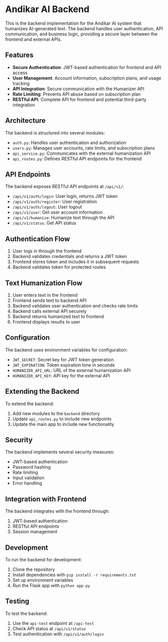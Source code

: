 # Andikar AI Backend

This is the backend implementation for the Andikar AI system that humanizes AI-generated text. The backend handles user authentication, API communication, and business logic, providing a secure layer between the frontend and external APIs.

## Features

- **Secure Authentication**: JWT-based authentication for frontend and API access
- **User Management**: Account information, subscription plans, and usage tracking
- **API Integration**: Secure communication with the Humanizer API
- **Rate Limiting**: Prevents API abuse based on subscription plan
- **RESTful API**: Complete API for frontend and potential third-party integration

## Architecture

The backend is structured into several modules:

- `auth.py`: Handles user authentication and authorization
- `users.py`: Manages user accounts, rate limits, and subscription plans
- `api_service.py`: Communicates with the external humanization API
- `api_routes.py`: Defines RESTful API endpoints for the frontend

## API Endpoints

The backend exposes RESTful API endpoints at `/api/v1/`:

- `/api/v1/auth/login`: User login, returns JWT token
- `/api/v1/auth/register`: User registration
- `/api/v1/auth/logout`: User logout
- `/api/v1/user`: Get user account information
- `/api/v1/humanize`: Humanize text through the API
- `/api/v1/status`: Get API status

## Authentication Flow

1. User logs in through the frontend
2. Backend validates credentials and returns a JWT token
3. Frontend stores token and includes it in subsequent requests
4. Backend validates token for protected routes

## Text Humanization Flow

1. User enters text in the frontend
2. Frontend sends text to backend API
3. Backend validates user authentication and checks rate limits
4. Backend calls external API securely
5. Backend returns humanized text to frontend
6. Frontend displays results to user

## Configuration

The backend uses environment variables for configuration:

- `JWT_SECRET`: Secret key for JWT token generation
- `JWT_EXPIRATION`: Token expiration time in seconds
- `HUMANIZER_API_URL`: URL of the external humanization API
- `HUMANIZER_API_KEY`: API key for the external API

## Extending the Backend

To extend the backend:

1. Add new modules to the `backend` directory
2. Update `api_routes.py` to include new endpoints
3. Update the main app to include new functionality

## Security

The backend implements several security measures:

- JWT-based authentication
- Password hashing
- Rate limiting
- Input validation
- Error handling

## Integration with Frontend

The backend integrates with the frontend through:

1. JWT-based authentication
2. RESTful API endpoints
3. Session management

## Development

To run the backend for development:

1. Clone the repository
2. Install dependencies with `pip install -r requirements.txt`
3. Set up environment variables
4. Run the Flask app with `python app.py`

## Testing

To test the backend:

1. Use the `api-test` endpoint at `/api-test`
2. Check API status at `/api/v1/status`
3. Test authentication with `/api/v1/auth/login`
